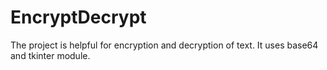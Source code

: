 # EncryptDecrypt
The project is helpful for encryption and decryption of text. It uses base64 and tkinter module.

